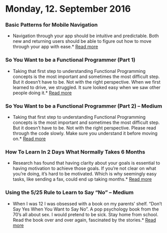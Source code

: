
# Monday, 12. September 2016

### Basic Patterns for Mobile Navigation
* Navigation through your app should be intuitive and predictable. Both new and returning users should be able to figure out how to move through your app with ease.* [Read more](https://uxplanet.org/basic-patterns-for-mobile-navigation-d12a87686efe?source=userActivityShare-8e2470e59498-1473484699) 

### So You Want to be a Functional Programmer (Part 1)
* Taking that first step to understanding Functional Programming concepts is the most important and sometimes the most difficult step. But it doesn’t have to be. Not with the right perspective.  When we first learned to drive, we struggled. It sure looked easy when we saw other people doing it.* [Read more](https://medium.com/@cscalfani/so-you-want-to-be-a-functional-programmer-part-1-1f15e387e536?source=userActivityShare-8e2470e59498-1473526060) 

### So You Want to be a Functional Programmer (Part 2) – Medium
* Taking that first step to understanding Functional Programming concepts is the most important and sometimes the most difficult step. But it doesn’t have to be. Not with the right perspective.  Please read through the code slowly. Make sure you understand it before moving on.* [Read more](https://medium.com/@cscalfani/so-you-want-to-be-a-functional-programmer-part-2-7005682cec4a?source=userActivityShare-8e2470e59498-1473526020) 

### How To Learn In 2 Days What Normally Takes 6 Months
* Research has found that having clarity about your goals is essential to having motivation to achieve those goals.  If you’re not clear on what you’re doing, it’s hard to be motivated. Which is why seemingly easy tasks, like sending a fax, could end up taking months.* [Read more](https://medium.com/the-mission/how-to-learn-in-2-days-what-normally-takes-6-months-57953ee30da4?source=userActivityShare-8e2470e59498-1473482111) 

### Using the 5/25 Rule to Learn to Say “No” – Medium
* When I was 12 I was obsessed with a book on my parents’ shelf. “Don’t Say Yes When You Want to Say No”. A pop psychology book from the 70’s all about sex.  I would pretend to be sick. Stay home from school. Read the book over and over again, fascinated by the stories.* [Read more](https://medium.com/the-mission/using-the-5-25-rule-to-learn-to-say-no-c84164aa9dd6?source=userActivityShare-8e2470e59498-1473483879) 

